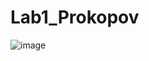 # Lab1_Prokopov
![image](https://user-images.githubusercontent.com/57733600/213283909-30a4844d-3601-4318-8541-377816f6b2d6.png)
